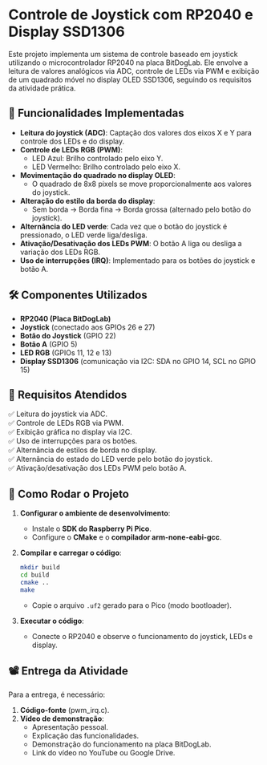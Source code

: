 # Controle de Joystick com RP2040 e Display SSD1306

Este projeto implementa um sistema de controle baseado em joystick utilizando o microcontrolador RP2040 na placa BitDogLab. Ele envolve a leitura de valores analógicos via ADC, controle de LEDs via PWM e exibição de um quadrado móvel no display OLED SSD1306, seguindo os requisitos da atividade prática.

## 📌 Funcionalidades Implementadas

- **Leitura do joystick (ADC)**: Captação dos valores dos eixos X e Y para controle dos LEDs e do display.
- **Controle de LEDs RGB (PWM)**:
  - LED Azul: Brilho controlado pelo eixo Y.
  - LED Vermelho: Brilho controlado pelo eixo X.
- **Movimentação do quadrado no display OLED**:
  - O quadrado de 8x8 pixels se move proporcionalmente aos valores do joystick.
- **Alteração do estilo da borda do display**:
  - Sem borda → Borda fina → Borda grossa (alternado pelo botão do joystick).
- **Alternância do LED verde**: Cada vez que o botão do joystick é pressionado, o LED verde liga/desliga.
- **Ativação/Desativação dos LEDs PWM**: O botão A liga ou desliga a variação dos LEDs RGB.
- **Uso de interrupções (IRQ)**: Implementado para os botões do joystick e botão A.

## 🛠️ Componentes Utilizados

- **RP2040 (Placa BitDogLab)**
- **Joystick** (conectado aos GPIOs 26 e 27)
- **Botão do Joystick** (GPIO 22)
- **Botão A** (GPIO 5)
- **LED RGB** (GPIOs 11, 12 e 13)
- **Display SSD1306** (comunicação via I2C: SDA no GPIO 14, SCL no GPIO 15)

## 📜 Requisitos Atendidos
✅ Leitura do joystick via ADC.  
✅ Controle de LEDs RGB via PWM.  
✅ Exibição gráfica no display via I2C.  
✅ Uso de interrupções para os botões.  
✅ Alternância de estilos de borda no display.  
✅ Alternância do estado do LED verde pelo botão do joystick.  
✅ Ativação/desativação dos LEDs PWM pelo botão A.  

## 🔧 Como Rodar o Projeto

1. **Configurar o ambiente de desenvolvimento**:
   - Instale o **SDK do Raspberry Pi Pico**.
   - Configure o **CMake** e o **compilador arm-none-eabi-gcc**.

2. **Compilar e carregar o código**:
   ```sh
   mkdir build
   cd build
   cmake ..
   make
   ```
   - Copie o arquivo `.uf2` gerado para o Pico (modo bootloader).

3. **Executar o código**:
   - Conecte o RP2040 e observe o funcionamento do joystick, LEDs e display.

## 📽️ Entrega da Atividade

Para a entrega, é necessário:
1. **Código-fonte** (pwm_irq.c).
2. **Vídeo de demonstração**:
   - Apresentação pessoal.
   - Explicação das funcionalidades.
   - Demonstração do funcionamento na placa BitDogLab.
   - Link do vídeo no YouTube ou Google Drive.


